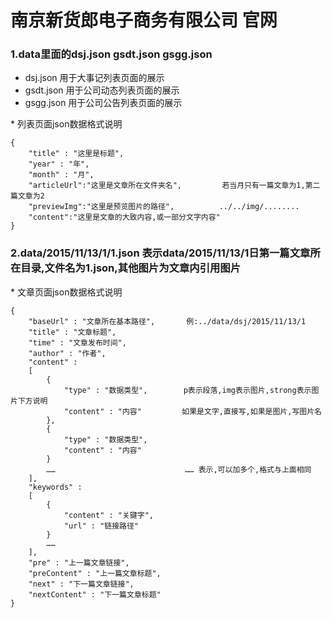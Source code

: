 # 南京新货郎电子商务有限公司 官网

### 1.data里面的dsj.json   gsdt.json   gsgg.json

 - dsj.json 用于大事记列表页面的展示
 - gsdt.json 用于公司动态列表页面的展示
 - gsgg.json 用于公司公告列表页面的展示
 
 \* 列表页面json数据格式说明
 
    {
        "title" : "这里是标题",
        "year" : "年",
        "month" : "月",
        "articleUrl":"这里是文章所在文件夹名",         若当月只有一篇文章为1,第二篇文章为2
        "previewImg":"这里是预览图片的路径",          ../../img/........
        "content":"这里是文章的大致内容,或一部分文字内容"
    }
    

### 2.data/2015/11/13/1/1.json 表示data/2015/11/13/1日第一篇文章所在目录,文件名为1.json,其他图片为文章内引用图片

\* 文章页面json数据格式说明

    {
        "baseUrl" : "文章所在基本路径",       例:../data/dsj/2015/11/13/1
        "title" : "文章标题",
        "time" : "文章发布时间",
        "author" : "作者",
        "content" : 
        [
            {
                "type" : "数据类型",        p表示段落,img表示图片,strong表示图片下方说明
                "content" : "内容"         如果是文字,直接写,如果是图片,写图片名
            },
            {
                "type" : "数据类型",        
                "content" : "内容"         
            }
            ……                             …… 表示,可以加多个,格式与上面相同
        ],
        "keywords" : 
        [
            {
                "content" : "关键字",
                "url" : "链接路径"
            }
            ……
        ],
        "pre" : "上一篇文章链接",
        "preContent" : "上一篇文章标题",
        "next" : "下一篇文章链接",
        "nextContent" : "下一篇文章标题"
    }


   